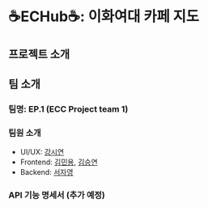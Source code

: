 ﻿# ☕️ECHub☕️: 이화여대 카페 지도


## 프로젝트 소개


## 팀 소개
### 팀명: EP.1 (ECC Project team 1)
### 팀원 소개
- UI/UX: [강시연](깃허브링크) 
- Frontend: [김민용](https://github.com/Ravende), [김승연](깃허브링크)
- Backend: [서자영](https://github.com/xeoxaxeo)


### API 기능 명세서 (추가 예정)
